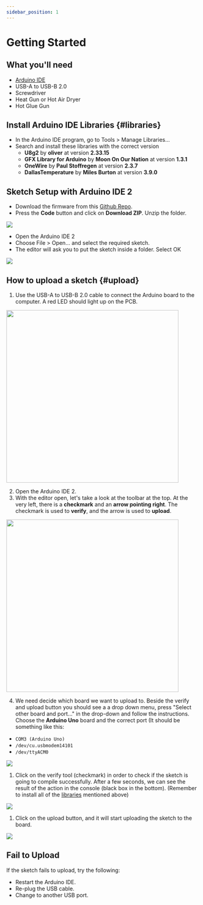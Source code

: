 ```yaml
---
sidebar_position: 1
---
```



# Getting Started

## What you'll need

- [Arduino IDE](https://www.arduino.cc/en/software)
- USB-A to USB-B 2.0
- Screwdriver
- Heat Gun or Hot Air Dryer
- Hot Glue Gun

## Install Arduino IDE Libraries {#libraries}

- In the Arduino IDE program, go to Tools > Manage Libraries...
- Search and install these libraries with the correct version
  - **U8g2** by **oliver** at version **2.33.15**
  - **GFX Library for Arduino** by **Moon On Our Nation** at version **1.3.1**
  - **OneWire** by **Paul Stoffregen** at version **2.3.7**
  - **DallasTemperature** by **Miles Burton** at version **3.9.0**


## Sketch Setup with Arduino IDE 2
- Download the firmware from this [Github Repo](https://github.com/TDung939/FBT_FIRMWARE). 
- Press the **Code** button and click on **Download ZIP**. Unzip the folder.

<img src="/fbt_guide/img/upload/github.png"/>

- Open the Arduino IDE 2
- Choose File > Open... and select the required sketch.
- The editor will ask you to put the sketch inside a folder. Select OK
  
<img src="/fbt_guide/img/upload/folder.png"/>

## How to upload a sketch {#upload}
1. Use the USB-A to USB-B 2.0 cable to connect the Arduino board to the computer. A red LED should light up on the PCB.

<img src="/fbt_guide/img/upload/upload.jpg" width="450" />

2. Open the Arduino IDE 2.
3. With the editor open, let's take a look at the toolbar at the top. At the very left, there is a **checkmark** and an **arrow pointing right**. The checkmark is used to **verify**, and the arrow is used to **upload**.

<img src="/fbt_guide/img/upload/1.png" width="450" />

4. We need decide which board we want to upload to. Beside the verify and upload button you should see a a drop down menu, press "Select other board and port..." in the drop-down and follow the instructions. Choose the **Arduino Uno** board and the correct port (It should be something like this:

- `COM3 (Arduino Uno)` 
- `/dev/cu.usbmodem14101`
- `/dev/ttyACM0`

<img src="/fbt_guide/img/upload/port.png" />

1. Click on the verify tool (checkmark) in order to check if the sketch is going to compile successfully. After a few seconds, we can see the result of the action in the console (black box in the bottom). (Remember to install all of the [libraries](#libraries) mentioned above)

<img src="/fbt_guide/img/upload/2.png"/>

1. Click on the upload button, and it will start uploading the sketch to the board.

<img src="/fbt_guide/img/upload/3.png"/>

## Fail to Upload
If the sketch fails to upload, try the following:
- Restart the Arduino IDE.
- Re-plug the USB cable.
- Change to another USB port.